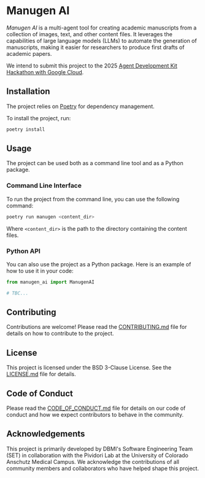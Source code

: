 # Manugen AI

*Manugen AI* is a multi-agent tool for creating academic manuscripts from a collection of images, text, and other content files.
It leverages the capabilities of large language models (LLMs) to automate the generation of manuscripts, making it easier for researchers to produce first drafts of academic papers.

We intend to submit this project to the 2025 [Agent Development Kit Hackathon with Google Cloud](https://googlecloudmultiagents.devpost.com/).

## Installation

The project relies on [Poetry](https://python-poetry.org/) for dependency management.

To install the project, run:

```bash
poetry install
```

## Usage

The project can be used both as a command line tool and as a Python package.

### Command Line Interface

To run the project from the command line, you can use the following command:

```bash
poetry run manugen <content_dir>
```

Where `<content_dir>` is the path to the directory containing the content files.

### Python API

You can also use the project as a Python package. Here is an example of how to use it in your code:

```python
from manugen_ai import ManugenAI

# TBC...
```

## Contributing

Contributions are welcome! Please read the [CONTRIBUTING.md](CONTRIBUTING.md) file for details on how to contribute to the project.

## License

This project is licensed under the BSD 3-Clause License. See the [LICENSE.md](LICENSE.md) file for details.

## Code of Conduct

Please read the [CODE_OF_CONDUCT.md](CODE_OF_CONDUCT.md) file for details on our code of conduct and how we expect contributors to behave in the community.

## Acknowledgements

This project is primarily developed by DBMI's Software Engineering Team (SET) in collaboration with the Pividori Lab at the University of Colorado Anschutz Medical Campus.
We acknowledge the contributions of all community members and collaborators who have helped shape this project.
